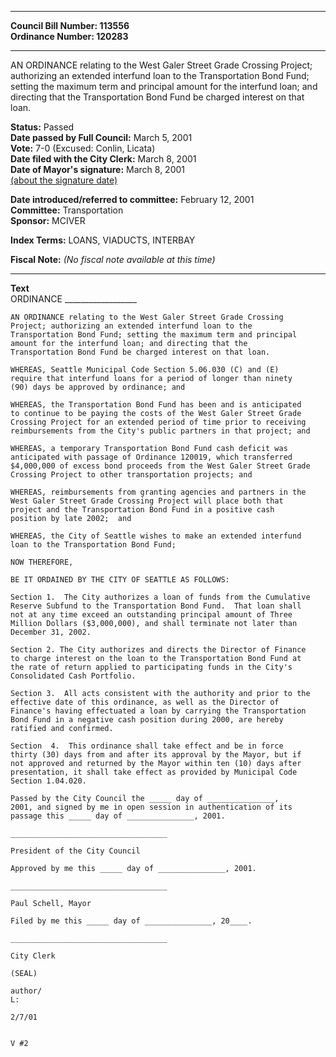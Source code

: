 * * * * *  
  
**Council Bill Number: [](#h0)[](#h2)113556**   
**Ordinance Number: 120283**  
  
* * * * *  
  
AN ORDINANCE relating to the West Galer Street Grade Crossing Project; authorizing an extended interfund loan to the Transportation Bond Fund; setting the maximum term and principal amount for the interfund loan; and directing that the Transportation Bond Fund be charged interest on that loan.  
  
**Status:** Passed   
**Date passed by Full Council:** March 5, 2001   
**Vote:** 7-0 (Excused: Conlin, Licata)   
**Date filed with the City Clerk:** March 8, 2001   
**Date of Mayor's signature:** March 8, 2001   
[(about the signature date)](/~public/approvaldate.htm)   
  
  
**Date introduced/referred to committee:** February 12, 2001   
**Committee:** Transportation   
**Sponsor:** MCIVER   
  
**Index Terms:** LOANS, VIADUCTS, INTERBAY  
  
**Fiscal Note:** *(No fiscal note available at this time)*  
  
* * * * *  
  
**Text**  
    ORDINANCE __________________  
  
    AN ORDINANCE relating to the West Galer Street Grade Crossing  
    Project; authorizing an extended interfund loan to the  
    Transportation Bond Fund; setting the maximum term and principal  
    amount for the interfund loan; and directing that the  
    Transportation Bond Fund be charged interest on that loan.  
  
    WHEREAS, Seattle Municipal Code Section 5.06.030 (C) and (E)  
    require that interfund loans for a period of longer than ninety  
    (90) days be approved by ordinance; and  
  
    WHEREAS, the Transportation Bond Fund has been and is anticipated  
    to continue to be paying the costs of the West Galer Street Grade  
    Crossing Project for an extended period of time prior to receiving  
    reimbursements from the City's public partners in that project; and  
  
    WHEREAS, a temporary Transportation Bond Fund cash deficit was  
    anticipated with passage of Ordinance 120019, which transferred  
    $4,000,000 of excess bond proceeds from the West Galer Street Grade  
    Crossing Project to other transportation projects; and  
  
    WHEREAS, reimbursements from granting agencies and partners in the  
    West Galer Street Grade Crossing Project will place both that  
    project and the Transportation Bond Fund in a positive cash  
    position by late 2002;  and  
  
    WHEREAS, the City of Seattle wishes to make an extended interfund  
    loan to the Transportation Bond Fund;  
  
    NOW THEREFORE,  
  
    BE IT ORDAINED BY THE CITY OF SEATTLE AS FOLLOWS:  
  
    Section 1.  The City authorizes a loan of funds from the Cumulative  
    Reserve Subfund to the Transportation Bond Fund.  That loan shall  
    not at any time exceed an outstanding principal amount of Three  
    Million Dollars ($3,000,000), and shall terminate not later than  
    December 31, 2002.  
  
    Section 2. The City authorizes and directs the Director of Finance  
    to charge interest on the loan to the Transportation Bond Fund at  
    the rate of return applied to participating funds in the City's  
    Consolidated Cash Portfolio.  
  
    Section 3.  All acts consistent with the authority and prior to the  
    effective date of this ordinance, as well as the Director of  
    Finance's having effectuated a loan by carrying the Transportation  
    Bond Fund in a negative cash position during 2000, are hereby  
    ratified and confirmed.  
  
    Section  4.  This ordinance shall take effect and be in force  
    thirty (30) days from and after its approval by the Mayor, but if  
    not approved and returned by the Mayor within ten (10) days after  
    presentation, it shall take effect as provided by Municipal Code  
    Section 1.04.020.  
  
    Passed by the City Council the _____ day of _______________,  
    2001, and signed by me in open session in authentication of its  
    passage this _____ day of _______________, 2001.  
  
    ___________________________________  
  
    President of the City Council  
  
    Approved by me this _____ day of _______________, 2001.  
  
    ___________________________________  
  
    Paul Schell, Mayor  
  
    Filed by me this _____ day of _______________, 20____.  
  
    ___________________________________  
  
    City Clerk  
  
    (SEAL)  
  
    author/  
    L:  
  
    2/7/01  
  
  
    V #2  
  
